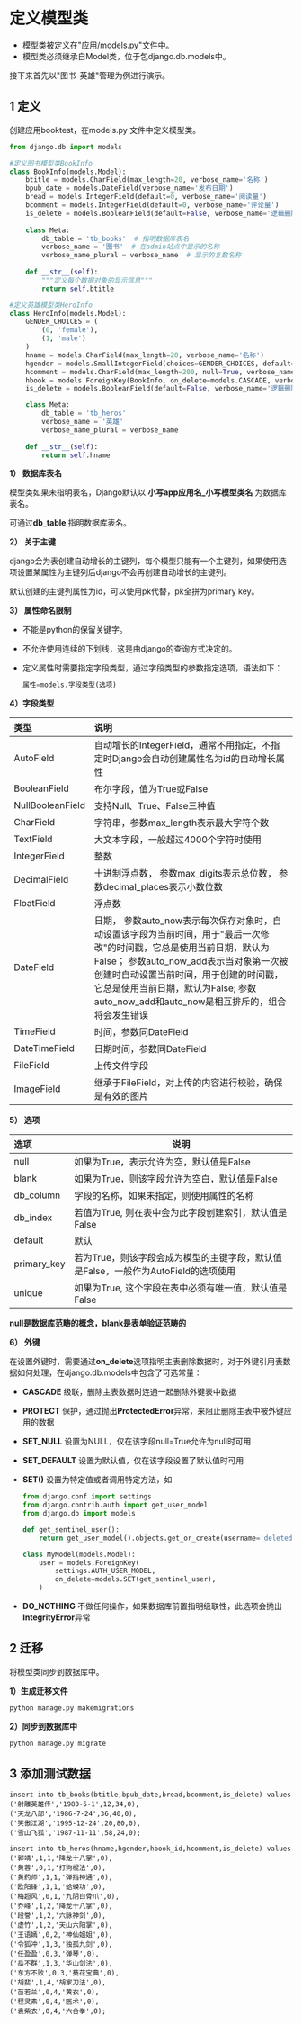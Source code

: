 # 定义模型类

- 模型类被定义在"应用/models.py"文件中。
- 模型类必须继承自Model类，位于包django.db.models中。

接下来首先以"图书-英雄"管理为例进行演示。

## 1 定义

创建应用booktest，在models.py 文件中定义模型类。

```python
from django.db import models

#定义图书模型类BookInfo
class BookInfo(models.Model):
    btitle = models.CharField(max_length=20, verbose_name='名称')
    bpub_date = models.DateField(verbose_name='发布日期')
    bread = models.IntegerField(default=0, verbose_name='阅读量')
    bcomment = models.IntegerField(default=0, verbose_name='评论量')
    is_delete = models.BooleanField(default=False, verbose_name='逻辑删除')
    
    class Meta:
        db_table = 'tb_books'  # 指明数据库表名
        verbose_name = '图书'  # 在admin站点中显示的名称
        verbose_name_plural = verbose_name  # 显示的复数名称
        
    def __str__(self):
        """定义每个数据对象的显示信息"""
        return self.btitle

#定义英雄模型类HeroInfo
class HeroInfo(models.Model):
    GENDER_CHOICES = (
        (0, 'female'),
        (1, 'male')
    )
    hname = models.CharField(max_length=20, verbose_name='名称') 
    hgender = models.SmallIntegerField(choices=GENDER_CHOICES, default=0, verbose_name='性别')  
    hcomment = models.CharField(max_length=200, null=True, verbose_name='描述信息') 
    hbook = models.ForeignKey(BookInfo, on_delete=models.CASCADE, verbose_name='图书')  # 外键
    is_delete = models.BooleanField(default=False, verbose_name='逻辑删除')

    class Meta:
        db_table = 'tb_heros'
        verbose_name = '英雄'
        verbose_name_plural = verbose_name
        
    def __str__(self):
        return self.hname
```

**1） 数据库表名**

模型类如果未指明表名，Django默认以 **小写app应用名_小写模型类名** 为数据库表名。

可通过**db_table** 指明数据库表名。

**2） 关于主键**

django会为表创建自动增长的主键列，每个模型只能有一个主键列，如果使用选项设置某属性为主键列后django不会再创建自动增长的主键列。

默认创建的主键列属性为id，可以使用pk代替，pk全拼为primary key。

**3） 属性命名限制**

- 不能是python的保留关键字。
- 不允许使用连续的下划线，这是由django的查询方式决定的。
- 定义属性时需要指定字段类型，通过字段类型的参数指定选项，语法如下：

  ```python
  属性=models.字段类型(选项)
  ```


**4）字段类型**

| 类型 | 说明 |
| :-------- | :--- |
| AutoField | 自动增长的IntegerField，通常不用指定，不指定时Django会自动创建属性名为id的自动增长属性 |
| BooleanField | 布尔字段，值为True或False |
| NullBooleanField | 支持Null、True、False三种值 |
| CharField | 字符串，参数max_length表示最大字符个数 |
| TextField | 大文本字段，一般超过4000个字符时使用 |
| IntegerField | 整数 |
| DecimalField | 十进制浮点数，  参数max_digits表示总位数， 参数decimal_places表示小数位数 |
| FloatField | 浮点数 |
| DateField | 日期， 参数auto_now表示每次保存对象时，自动设置该字段为当前时间，用于"最后一次修改"的时间戳，它总是使用当前日期，默认为False； 参数auto_now_add表示当对象第一次被创建时自动设置当前时间，用于创建的时间戳，它总是使用当前日期，默认为False; 参数auto_now_add和auto_now是相互排斥的，组合将会发生错误 |
| TimeField | 时间，参数同DateField |
| DateTimeField | 日期时间，参数同DateField |
| FileField | 上传文件字段 |
| ImageField | 继承于FileField，对上传的内容进行校验，确保是有效的图片 |

**5） 选项**

| 选项        | 说明                                                         |
| :---------- | ------------------------------------------------------------ |
| null        | 如果为True，表示允许为空，默认值是False                      |
| blank       | 如果为True，则该字段允许为空白，默认值是False                |
| db_column   | 字段的名称，如果未指定，则使用属性的名称                     |
| db_index    | 若值为True, 则在表中会为此字段创建索引，默认值是False        |
| default     | 默认                                                         |
| primary_key | 若为True，则该字段会成为模型的主键字段，默认值是False，一般作为AutoField的选项使用 |
| unique      | 如果为True, 这个字段在表中必须有唯一值，默认值是False        |

**null是数据库范畴的概念，blank是表单验证范畴的**

**6） 外键**

 在设置外键时，需要通过**on_delete**选项指明主表删除数据时，对于外键引用表数据如何处理，在django.db.models中包含了可选常量：

* **CASCADE**  级联，删除主表数据时连通一起删除外键表中数据

* **PROTECT**  保护，通过抛出**ProtectedError**异常，来阻止删除主表中被外键应用的数据

* **SET_NULL**  设置为NULL，仅在该字段null=True允许为null时可用

* **SET_DEFAULT**  设置为默认值，仅在该字段设置了默认值时可用

* **SET()**  设置为特定值或者调用特定方法，如

  ```python
  from django.conf import settings
  from django.contrib.auth import get_user_model
  from django.db import models

  def get_sentinel_user():
      return get_user_model().objects.get_or_create(username='deleted')[0]

  class MyModel(models.Model):
      user = models.ForeignKey(
          settings.AUTH_USER_MODEL,
          on_delete=models.SET(get_sentinel_user),
      )
  ```

* **DO_NOTHING**  不做任何操作，如果数据库前置指明级联性，此选项会抛出**IntegrityError**异常

## 2 迁移

将模型类同步到数据库中。

**1）生成迁移文件**

```python
python manage.py makemigrations
```

**2）同步到数据库中**

```python
python manage.py migrate
```

## 3 添加测试数据

```mysql
insert into tb_books(btitle,bpub_date,bread,bcomment,is_delete) values
('射雕英雄传','1980-5-1',12,34,0),
('天龙八部','1986-7-24',36,40,0),
('笑傲江湖','1995-12-24',20,80,0),
('雪山飞狐','1987-11-11',58,24,0);
```

```mysql
insert into tb_heros(hname,hgender,hbook_id,hcomment,is_delete) values
('郭靖',1,1,'降龙十八掌',0),
('黄蓉',0,1,'打狗棍法',0),
('黄药师',1,1,'弹指神通',0),
('欧阳锋',1,1,'蛤蟆功',0),
('梅超风',0,1,'九阴白骨爪',0),
('乔峰',1,2,'降龙十八掌',0),
('段誉',1,2,'六脉神剑',0),
('虚竹',1,2,'天山六阳掌',0),
('王语嫣',0,2,'神仙姐姐',0),
('令狐冲',1,3,'独孤九剑',0),
('任盈盈',0,3,'弹琴',0),
('岳不群',1,3,'华山剑法',0),
('东方不败',0,3,'葵花宝典',0),
('胡斐',1,4,'胡家刀法',0),
('苗若兰',0,4,'黄衣',0),
('程灵素',0,4,'医术',0),
('袁紫衣',0,4,'六合拳',0);
```

